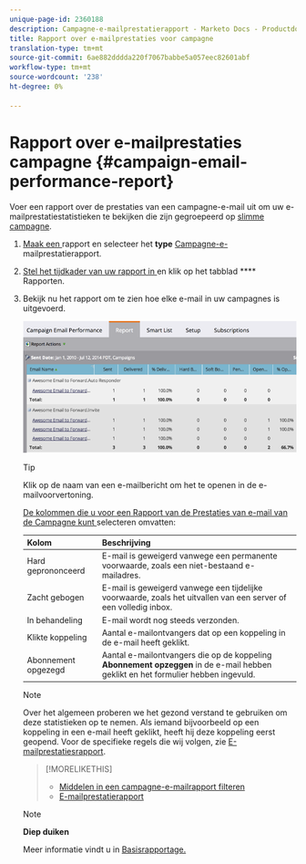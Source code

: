 ```yaml
---
unique-page-id: 2360188
description: Campagne-e-mailprestatierapport - Marketo Docs - Productdocumentatie
title: Rapport over e-mailprestaties voor campagne
translation-type: tm+mt
source-git-commit: 6ae882dddda220f7067babbe5a057eec82601abf
workflow-type: tm+mt
source-wordcount: '238'
ht-degree: 0%

---
```



# Rapport over e-mailprestaties campagne {#campaign-email-performance-report}

Voer een rapport over de prestaties van een campagne-e-mail uit om uw e-mailprestatiestatistieken te bekijken die zijn gegroepeerd op [slimme campagne](https://docs.marketo.com/display/docs/smart+campaigns).

1. [Maak een ](../../../../product-docs/reporting/basic-reporting/creating-reports/create-a-report-in-a-program.md) rapport en selecteer het  **type** [ Campagne-e-](report-type-overview.md)mailprestatierapport.
1. [Stel het tijdkader van uw rapport in ](../../../../product-docs/reporting/basic-reporting/editing-reports/change-a-report-time-frame.md) en klik op het tabblad  **** Rapporten.
1. Bekijk nu het rapport om te zien hoe elke e-mail in uw campagnes is uitgevoerd.

   ![](assets/image2014-9-16-16-3a19-3a59.png)

   >[!TIP]
   >
   >Klik op de naam van een e-mailbericht om het te openen in de e-mailvoorvertoning.

   [De kolommen die u voor een Rapport van de Prestaties van e-mail van de Campagne kunt ](../../../../product-docs/reporting/basic-reporting/editing-reports/select-report-columns.md)selecteren omvatten:

   | Kolom | Beschrijving |
   |---|---|
   | Hard geprononceerd | E-mail is geweigerd vanwege een permanente voorwaarde, zoals een niet-bestaand e-mailadres. |
   | Zacht gebogen | E-mail is geweigerd vanwege een tijdelijke voorwaarde, zoals het uitvallen van een server of een volledig inbox. |
   | In behandeling | E-mail wordt nog steeds verzonden. |
   | Klikte koppeling | Aantal e-mailontvangers dat op een koppeling in de e-mail heeft geklikt. |
   | Abonnement opgezegd | Aantal e-mailontvangers die op de koppeling **Abonnement opzeggen** in de e-mail hebben geklikt en het formulier hebben ingevuld. |

   >[!NOTE]
   >
   >Over het algemeen proberen we het gezond verstand te gebruiken om deze statistieken op te nemen. Als iemand bijvoorbeeld op een koppeling in een e-mail heeft geklikt, heeft hij deze koppeling eerst geopend. Voor de specifieke regels die wij volgen, zie [E-mailprestatiesrapport](../../../../product-docs/email-marketing/email-programs/email-program-data/email-performance-report.md).

   >[!MORELIKETHIS]
   >
   >
   >    
   >    
   >    * [Middelen in een campagne-e-mailrapport filteren](../../../../product-docs/reporting/basic-reporting/report-activity/filter-assets-in-a-campaign-email-reports.md)
   >    * [E-mailprestatierapport](../../../../product-docs/email-marketing/email-programs/email-program-data/email-performance-report.md)


   >[!NOTE]
   >
   >**Diep duiken**
   >
   >
   >Meer informatie vindt u in [Basisrapportage.](https://docs.marketo.com/display/docs/basic+reporting)

